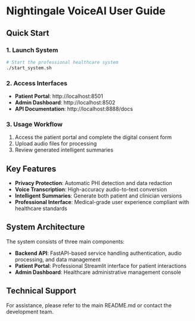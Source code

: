 # Nightingale VoiceAI User Guide

## Quick Start

### 1. Launch System
```bash
# Start the professional healthcare system
./start_system.sh
```

### 2. Access Interfaces
- **Patient Portal**: http://localhost:8501
- **Admin Dashboard**: http://localhost:8502
- **API Documentation**: http://localhost:8888/docs

### 3. Usage Workflow
1. Access the patient portal and complete the digital consent form
2. Upload audio files for processing
3. Review generated intelligent summaries

## Key Features

- **Privacy Protection**: Automatic PHI detection and data redaction
- **Voice Transcription**: High-accuracy audio-to-text conversion
- **Intelligent Summaries**: Generate both patient and clinician versions
- **Professional Interface**: Medical-grade user experience compliant with healthcare standards

## System Architecture

The system consists of three main components:
- **Backend API**: FastAPI-based service handling authentication, audio processing, and data management
- **Patient Portal**: Professional Streamlit interface for patient interactions
- **Admin Dashboard**: Healthcare administrative management console

## Technical Support

For assistance, please refer to the main README.md or contact the development team.